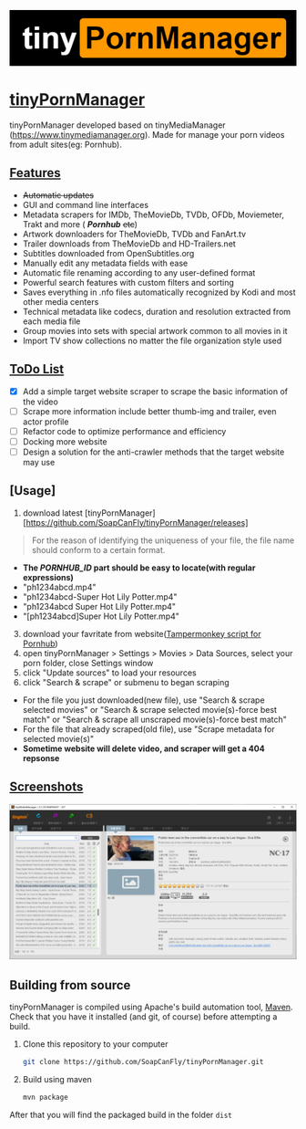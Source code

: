 ![movies01](resources/image/logo.png)

# [tinyPornManager][1]

tinyPornManager developed based on tinyMediaManager (https://www.tinymediamanager.org). Made for manage your porn videos from adult sites(eg: Pornhub).

## [Features][4]

- ~~Automatic updates~~
- GUI and command line interfaces
- Metadata scrapers for IMDb, TheMovieDb, TVDb, OFDb, Moviemeter, Trakt and more ( ***Pornhub*** ~~etc~~)
- Artwork downloaders for TheMovieDb, TVDb and FanArt.tv
- Trailer downloads from TheMovieDb and HD-Trailers.net
- Subtitles downloaded from OpenSubtitles.org
- Manually edit any metadata fields with ease
- Automatic file renaming according to any user-defined format
- Powerful search features with custom filters and sorting
- Saves everything in .nfo files automatically recognized by Kodi and most other media centers
- Technical metadata like codecs, duration and resolution extracted from each media file
- Group movies into sets with special artwork common to all movies in it
- Import TV show collections no matter the file organization style used

## [ToDo List][5]

- [x] Add a simple target website scraper to scrape the basic information of the video
- [ ] Scrape more information include better thumb-img and trailer, even actor profile 
- [ ] Refactor code to optimize performance and efficiency
- [ ] Docking more website
- [ ] Design a solution for the anti-crawler methods that the target website may use

## [Usage]

1. download latest [tinyPornManager][https://github.com/SoapCanFly/tinyPornManager/releases]
  > For the reason of identifying the uniqueness of your file, the file name should conform to a certain format.
  - **The _PORNHUB_ID_ part should be easy to locate(with regular expressions)**
  - "ph1234abcd.mp4"
  - "ph1234abcd-Super Hot Lily Potter.mp4"
  - "ph1234abcd Super Hot Lily Potter.mp4"
  - "[ph1234abcd]Super Hot Lily Potter.mp4"
3. download your favritate from website([Tampermonkey script for Pornhub][16])
4. open tinyPornManager > Settings > Movies > Data Sources, select your porn folder, close Settings window
5. click "Update sources" to load your resources  
6. click "Search & scrape" or submenu to began scraping
- For the file you just downloaded(new file), use "Search & scrape selected movies" or "Search & scrape selected movie(s)-force best match" or "Search & scrape all unscraped movie(s)-force best match"
- For the file that already scraped(old file), use "Scrape metadata for selected movie(s)"
- **Sometime website will delete video, and scraper will get a 404 repsonse**

## [Screenshots][13]

![movies01](resources/image/1.PNG)

## Building from source

tinyPornManager is compiled using Apache's build automation tool, [Maven][15]. Check that you have it installed (and git, of course) before attempting a build.

1. Clone this repository to your computer

   ```bash
   git clone https://github.com/SoapCanFly/tinyPornManager.git
   ```

1. Build using maven

   ```bash
   mvn package
   ```

After that you will find the packaged build in the folder `dist`

[1]: https://www.tinymediamanager.org
[4]: https://www.tinymediamanager.org/features/
[5]: https://www.tinymediamanager.org/download/
[6]: https://www.tinymediamanager.org/download/prerelease
[7]: https://www.tinymediamanager.org/download/nightly-build
[8]: https://www.java.com/en/download/manual.jsp
[9]: https://openjdk.java.net/install/
[10]: /changelog.txt
[11]: https://www.tinymediamanager.org/blog/
[12]: https://www.tinymediamanager.org/changelog/
[13]: https://www.tinymediamanager.org/screenshots/
[14]: /CONTRIBUTING.md
[15]: https://maven.apache.org/
[16]: https://gist.github.com/SoapCanFly/530976648121f5725a1c45b5ad313cb7
